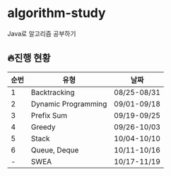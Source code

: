 # algorithm-study
Java로 알고리즘 공부하기

## 🔥진행 현황

| 순번 | 유형 | 날짜          |
|-----|------|-------------|
| 1 | Backtracking | 08/25-08/31 |
| 2 | Dynamic Programming | 09/01-09/18 |
 | 3 | Prefix Sum | 09/19-09/25 |
 | 4 | Greedy | 09/26-10/03 |
 | 5 | Stack | 10/04-10/10 |
 | 6 | Queue, Deque | 10/11-10/16 |
 | - | SWEA | 10/17-11/19 |